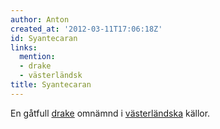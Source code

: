 ```yaml
---
author: Anton
created_at: '2012-03-11T17:06:18Z'
id: Syantecaran
links:
  mention:
  - drake
  - västerländsk
title: Syantecaran
---
```


En gåtfull [drake] omnämnd i [västerländska] källor.

  [drake]: drake
  [västerländska]: västerländsk
